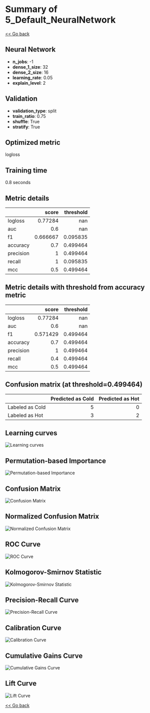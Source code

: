# Summary of 5_Default_NeuralNetwork

[<< Go back](../README.md)


## Neural Network
- **n_jobs**: -1
- **dense_1_size**: 32
- **dense_2_size**: 16
- **learning_rate**: 0.05
- **explain_level**: 2

## Validation
 - **validation_type**: split
 - **train_ratio**: 0.75
 - **shuffle**: True
 - **stratify**: True

## Optimized metric
logloss

## Training time

0.8 seconds

## Metric details
|           |    score |   threshold |
|:----------|---------:|------------:|
| logloss   | 0.77284  |  nan        |
| auc       | 0.6      |  nan        |
| f1        | 0.666667 |    0.095835 |
| accuracy  | 0.7      |    0.499464 |
| precision | 1        |    0.499464 |
| recall    | 1        |    0.095835 |
| mcc       | 0.5      |    0.499464 |


## Metric details with threshold from accuracy metric
|           |    score |   threshold |
|:----------|---------:|------------:|
| logloss   | 0.77284  |  nan        |
| auc       | 0.6      |  nan        |
| f1        | 0.571429 |    0.499464 |
| accuracy  | 0.7      |    0.499464 |
| precision | 1        |    0.499464 |
| recall    | 0.4      |    0.499464 |
| mcc       | 0.5      |    0.499464 |


## Confusion matrix (at threshold=0.499464)
|                 |   Predicted as Cold |   Predicted as Hot |
|:----------------|--------------------:|-------------------:|
| Labeled as Cold |                   5 |                  0 |
| Labeled as Hot  |                   3 |                  2 |

## Learning curves
![Learning curves](learning_curves.png)

## Permutation-based Importance
![Permutation-based Importance](permutation_importance.png)
## Confusion Matrix

![Confusion Matrix](confusion_matrix.png)


## Normalized Confusion Matrix

![Normalized Confusion Matrix](confusion_matrix_normalized.png)


## ROC Curve

![ROC Curve](roc_curve.png)


## Kolmogorov-Smirnov Statistic

![Kolmogorov-Smirnov Statistic](ks_statistic.png)


## Precision-Recall Curve

![Precision-Recall Curve](precision_recall_curve.png)


## Calibration Curve

![Calibration Curve](calibration_curve_curve.png)


## Cumulative Gains Curve

![Cumulative Gains Curve](cumulative_gains_curve.png)


## Lift Curve

![Lift Curve](lift_curve.png)



[<< Go back](../README.md)
